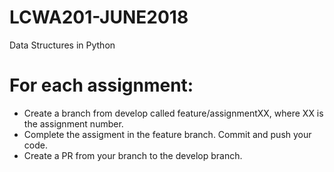 # LCWA201-JUNE2018
Data Structures in Python

# For each assignment:
* Create a branch from develop called feature/assignmentXX, where XX is the assignment number.
* Complete the assigment in the feature branch. Commit and push your code.
* Create a PR from your branch to the develop branch.
